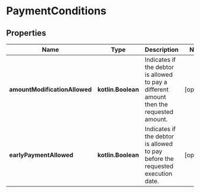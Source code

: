 
# PaymentConditions

## Properties
Name | Type | Description | Notes
------------ | ------------- | ------------- | -------------
**amountModificationAllowed** | **kotlin.Boolean** | Indicates if the debtor is allowed to pay a different amount then the requested amount. |  [optional]
**earlyPaymentAllowed** | **kotlin.Boolean** | Indicates if the debtor is allowed to pay before the requested execution date. |  [optional]



